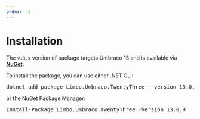 ```yaml
---
order: -1
---
```


# Installation

The `v13.x` version of package targets Umbraco 13 and is available via [**NuGet**](https://www.nuget.org/packages/Limbo.Umbraco.TwentyThree).

<div class="installation" version="13">
    <p>To install the package, you can use either .NET CLI:</p>
    <div class="highlight"><pre>dotnet add package Limbo.Umbraco.TwentyThree --version 13.0.0</pre></div>
    <p>or the NuGet Package Manager:</p>
    <div class="highlight"><pre>Install-Package Limbo.Umbraco.TwentyThree -Version 13.0.0</pre></div>
</div>
